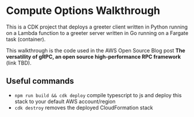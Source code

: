 # Compute Options Walkthrough

This is a CDK project that deploys a greeter client written in Python running on a Lambda function to a greeter server written in Go running on a Fargate task (container).

This walkthrough is the code used in the AWS Open Source Blog post **The versatility of gRPC, an open source high-performance RPC framework** (link TBD).

## Useful commands

 * `npm run build && cdk deploy`   compile typescript to js and deploy this stack to your default AWS account/region
 * `cdk destroy`       removes the deployed CloudFormation stack
